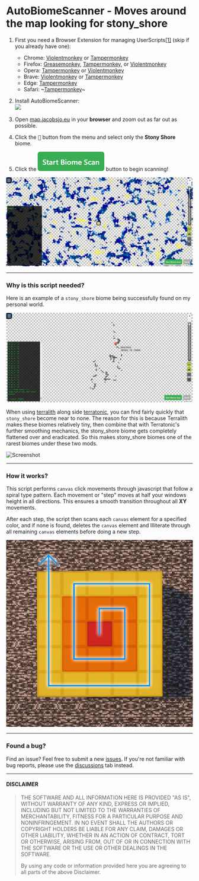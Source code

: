 # AutoBiomeScanner - Moves around the map looking for stony_shore

1. First you need a Browser Extension for managing UserScripts[[1]][userscrips_faq] (skip if you already have one):  
   * Chrome: [Violentmonkey][chrome_violentmonkey] or [Tampermonkey][chrome_tampermonkey]
   * Firefox: [Greasemonkey][firefox_greasemonkey], [Tampermonkey][firefox_tampermonkey], or [Violentmonkey][firefox_violentmonkey]  
   * Opera: [Tampermonkey][opera_tampermonkey] or [Violentmonkey][opera_violentmonkey]
   * Brave: [Violentmonkey][chrome_violentmonkey] or [Tampermonkey][chrome_tampermonkey]
   * Edge: [Tampermonkey][edge_tampermonkey]  
   * Safari: ~[Tampermonkey][safari_tampermonkey]~ 
    
1. Install AutoBiomeScanner:  
  [![][greasyfork_icon]][greasyfork_url]

1. Open <a href="https://map.jacobsjo.eu/" target="_blank">map.jacobsjo.eu</a> in your __browser__ and zoom out as far out as possible.

1. Click the <kbd>🔎</kbd> button from the menu and select only the **Stony Shore** biome.

1. Click the ![StartButton](https://raw.githubusercontent.com/RussDev7/AutoBiomeScanner/refs/heads/main/images/startButtonHelp.png) button to begin scanning! 


![Screenshot](https://raw.githubusercontent.com/RussDev7/AutoBiomeScanner/refs/heads/main/images/autoBiomeScannerAction.gif)

----

### Why is this script needed?
Here is an example of a `stony_shore` biome being successfully found on my personal world.

![Screenshot](https://raw.githubusercontent.com/RussDev7/AutoBiomeScanner/refs/heads/main/images/shoresFound.png)

When using [terralith] along side [terratonic], you can find fairly quickly that `stony_shore` become near to none. The reason for this is because Terralith makes these biomes relatively tiny, then combine that with Terratonic's further smoothing mechanics, the stony_shore biome gets completely flattened over and eradicated. So this makes stony_shore biomes one of the rarest biomes under these two mods.

![Screenshot](https://raw.githubusercontent.com/RussDev7/AutoBiomeScanner/refs/heads/main/images/shoresInGame.png)

----

### How it works?
This script performs `canvas` click movements through javascript that follow a spiral type pattern. Each movement or "step" moves at half your windows height in all directions. This ensures a smooth transition throughout all **XY** movements.

After each step, the script then scans each `canvas` element for a specified color, and if none is found, deletes the `canvas` element and Illiterate through all remaining `canvas` elements before doing a new step.

![Screenshot](https://raw.githubusercontent.com/RussDev7/AutoBiomeScanner/refs/heads/main/images/autoBiomeScannerMath.png)

----

### Found a bug?
Find an issue? Feel free to submit a new [issues]. If you're not familiar with bug reports, please use the [discussions] tab instead.

----
#### DISCLAIMER

> THE SOFTWARE AND ALL INFORMATION HERE IS PROVIDED "AS IS", WITHOUT WARRANTY OF ANY KIND, EXPRESS OR IMPLIED, INCLUDING BUT NOT LIMITED TO THE WARRANTIES OF MERCHANTABILITY, FITNESS FOR A PARTICULAR PURPOSE AND NONINFRINGEMENT. IN NO EVENT SHALL THE AUTHORS OR COPYRIGHT HOLDERS BE LIABLE FOR ANY CLAIM, DAMAGES OR OTHER LIABILITY, WHETHER IN AN ACTION OF CONTRACT, TORT OR OTHERWISE, ARISING FROM, OUT OF OR IN CONNECTION WITH THE SOFTWARE OR THE USE OR OTHER DEALINGS IN THE SOFTWARE.
>
> By using any code or information provided here you are agreeing to all parts of the above Disclaimer.

<!-- links -->
  [userscrips_faq]: https://en.wikipedia.org/wiki/Userscript
  [greasyfork_icon]: https://user-images.githubusercontent.com/3372598/166113712-1bc3d654-1342-4f1e-9845-21c3b21524b1.png
  [terralith]: https://modrinth.com/datapack/terralith
  [terratonic]: https://modrinth.com/datapack/terratonic

  [issues]: https://github.com/RussDev7/AutoBiomeScanner/issues
  [discussions]: https://github.com/RussDev7/AutoBiomeScanner/discussions
  
<!-- Extensions -->
  [chrome_violentmonkey]: https://chrome.google.com/webstore/detail/violent-monkey/jinjaccalgkegednnccohejagnlnfdag
  [chrome_tampermonkey]: https://chrome.google.com/webstore/detail/tampermonkey/dhdgffkkealhmkfjojejmpbldmpobfkfo
  [firefox_greasemonkey]: https://addons.mozilla.org/firefox/addon/greasemonkey/
  [firefox_tampermonkey]: https://addons.mozilla.org/firefox/addon/tampermonkey/
  [firefox_violentmonkey]: https://addons.mozilla.org/firefox/addon/violentmonkey/
  [safari_tampermonkey]: https://github.com/victornpb/undiscord/issues/91#issuecomment-654514364
  [edge_tampermonkey]: https://microsoftedge.microsoft.com/addons/detail/tampermonkey/iikmkjmpaadaobahmlepeloendndfphd
  [opera_tampermonkey]: https://addons.opera.com/extensions/details/tampermonkey-beta/
  [opera_violentmonkey]: https://addons.opera.com/extensions/details/violent-monkey/

<!-- Download links -->
  [greasyfork_url]: <https://greasyfork.org/en/scripts/525551-auto-biome-scanner> "Get AutoBiomeScanner from GreasyFork"
